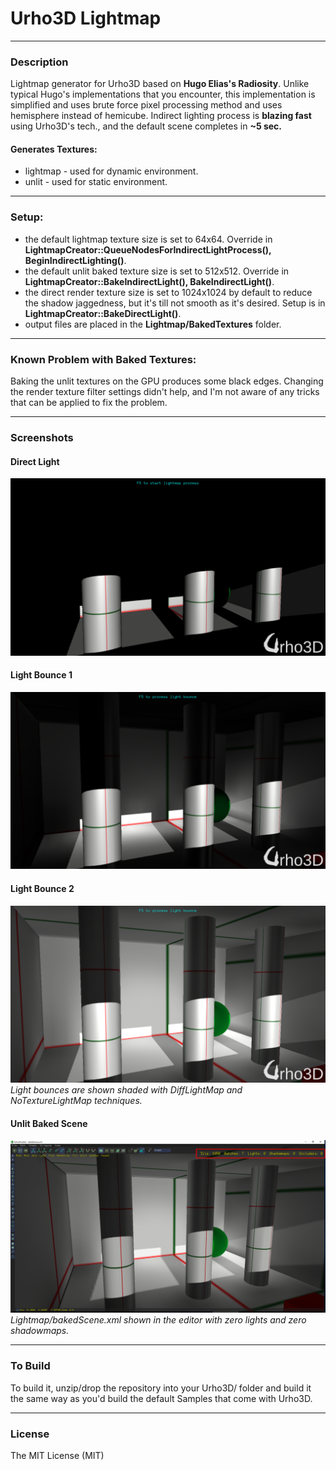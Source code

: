 # Urho3D Lightmap
  
---
### Description
Lightmap generator for Urho3D based on **Hugo Elias's Radiosity**. Unlike typical Hugo's implementations that you encounter, this implementation is simplified and uses brute force pixel processing method and uses hemisphere instead of hemicube.
Indirect lighting process is **blazing fast** using Urho3D's tech., and the default scene completes in **~5 sec.**

#### Generates Textures:
* lightmap - used for dynamic environment.
* unlit - used for static environment.

---  
### Setup:
* the default lightmap texture size is set to 64x64. Override in **LightmapCreator::QueueNodesForIndirectLightProcess(), BeginIndirectLighting()**.
* the default unlit baked texture size is set to 512x512. Override in **LightmapCreator::BakeIndirectLight(), BakeIndirectLight()**.
* the direct render texture size is set to 1024x1024 by default to reduce the shadow jaggedness, but it's till not smooth as it's desired. Setup is in **LightmapCreator::BakeDirectLight()**.
* output files are placed in the **Lightmap/BakedTextures** folder.
  
---  
### Known Problem with Baked Textures:
Baking the unlit textures on the GPU produces some black edges. Changing the render texture filter settings didn't help, and I'm not aware of any tricks that can be applied to fix the problem.

---
### Screenshots
#### Direct Light
![alt tag](https://github.com/Lumak/Urho3D-Lightmap/blob/master/screenshot/directlight.png)  

#### Light Bounce 1
![alt tag](https://github.com/Lumak/Urho3D-Lightmap/blob/master/screenshot/lightbounce1.png)  

#### Light Bounce 2
![alt tag](https://github.com/Lumak/Urho3D-Lightmap/blob/master/screenshot/lightbounce2.png)  
*Light bounces are shown shaded with DiffLightMap and NoTextureLightMap techniques.*  

#### Unlit Baked Scene
![alt tag](https://github.com/Lumak/Urho3D-Lightmap/blob/master/screenshot/UnlitBakedImage.png)  
*Lightmap/bakedScene.xml shown in the editor with zero lights and zero shadowmaps.*  

---
### To Build
To build it, unzip/drop the repository into your Urho3D/ folder and build it the same way as you'd build the default Samples that come with Urho3D.
  
---  
### License
The MIT License (MIT)







